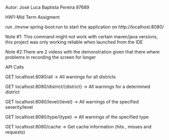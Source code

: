 Autor: José Luca Baptista Pereira 97689

HW1-Mid Term Assigment


run ./mvnw spring-boot:run to start the application on http://localhost:8080/

Note #1: This command might not work with certain maven/java versions, this project was only working reliable when launched from the IDE

Note #2:There are 2 videos with the demonstration given that there where problems in recording the screen for longer


API Calls

GET localhost:8080/all -> All warnings for all districts 

GET localhost:8080/district/{district} -> All warnings for a determined district

GET localhost:8080/level/{level} -> All warnings of the specified severity/level

GET localhost:8080/type/{type} -> All warnings of the specified type

GET localhost:8080/cache -> Get cache information (hits , misses and requests)
